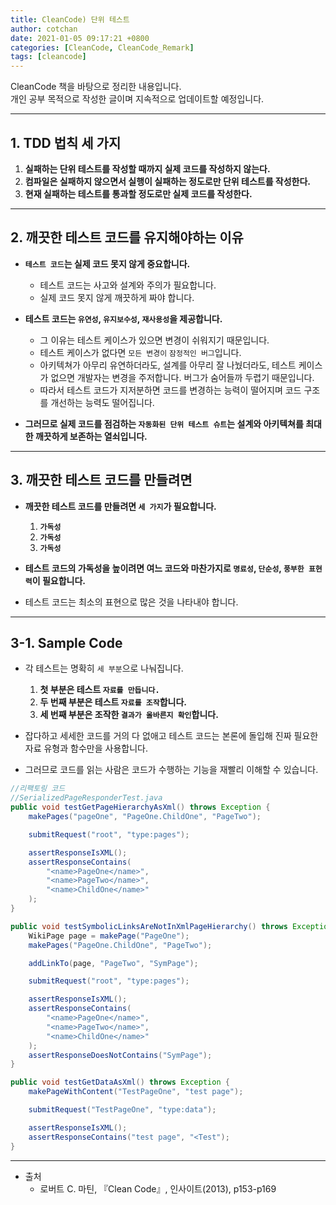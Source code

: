 ```yaml
---
title: CleanCode) 단위 테스트
author: cotchan 
date: 2021-01-05 09:17:21 +0800
categories: [CleanCode, CleanCode_Remark] 
tags: [cleancode]
---
```


CleanCode 책을 바탕으로 정리한 내용입니다.            
개인 공부 목적으로 작성한 글이며 지속적으로 업데이트할 예정입니다.        

---

## 1. TDD 법칙 세 가지

1. **실패하는 단위 테스트를 작성할 때까지 실제 코드를 작성하지 않는다.**
2. **컴파일은 실패하지 않으면서 실행이 실패하는 정도로만 단위 테스트를 작성한다.** 
3. **현재 실패하는 테스트를 통과할 정도로만 실제 코드를 작성한다.**

---

## 2. 깨끗한 테스트 코드를 유지해야하는 이유

+ **`테스트 코드`는 실제 코드 못지 않게 중요합니다.**
    + 테스트 코드는 사고와 설계와 주의가 필요합니다.
    + 실제 코드 못지 않게 깨끗하게 짜야 합니다.

+ **테스트 코드는 `유연성`, `유지보수성`, `재사용성`을 제공합니다.**
    + 그 이유는 테스트 케이스가 있으면 변경이 쉬워지기 때문입니다.
    + 테스트 케이스가 없다면 `모든 변경이` `잠정적인 버그`입니다.
    + 아키텍쳐가 아무리 유연하더라도, 설계를 아무리 잘 나눴더라도, 테스트 케이스가 없으면 개발자는 변경을 주저합니다. 버그가 숨어들까 두렵기 때문입니다.
    + 따라서 테스트 코드가 지저분하면 코드를 변경하는 능력이 떨어지며 코드 구조를 개선하는 능력도 떨어집니다.

+ **그러므로 실제 코드를 점검하는 `자동화된 단위 테스트 슈트`는 설계와 아키텍쳐를 최대한 깨끗하게 보존하는 열쇠입니다.** 

---

## 3. 깨끗한 테스트 코드를 만들려면

+ **깨끗한 테스트 코드를 만들려면 `세 가지`가 필요합니다.**
    1. **`가독성`** 
    2. **`가독성`**
    3. **`가독성`**

+ **테스트 코드의 가독성을 높이려면 여느 코드와 마찬가지로 `명료성`, `단순성`, `풍부한 표현력`이 필요합니다.**
+ 테스트 코드는 최소의 표현으로 많은 것을 나타내야 합니다.

---

## 3-1. Sample Code

+ 각 테스트는 명확히 `세 부분`으로 나눠집니다.
    1. **첫 부분은 테스트 `자료를 만듭니다.`**
    2. **두 번째 부분은 테스트 `자료를 조작`합니다.**
    3. **세 번째 부분은 조작한 `결과가 올바른지 확인`합니다.**

+ 잡다하고 세세한 코드를 거의 다 없애고 테스트 코드는 본론에 돌입해 진짜 필요한 자료 유형과 함수만을 사용합니다.
+ 그러므로 코드를 읽는 사람은 코드가 수행하는 기능을 재빨리 이해할 수 있습니다.

```java
//리팩토링 코드 
//SerializedPageResponderTest.java
public void testGetPageHierarchyAsXml() throws Exception { 
	makePages("pageOne", "PageOne.ChildOne", "PageTwo");

	submitRequest("root", "type:pages");

	assertResponseIsXML();
	assertResponseContains(
		"<name>PageOne</name>", 
		"<name>PageTwo</name>", 
		"<name>ChildOne</name>"
	);
}

public void testSymbolicLinksAreNotInXmlPageHierarchy() throws Exception {
	WikiPage page = makePage("PageOne");
	makePages("PageOne.ChildOne", "PageTwo");

	addLinkTo(page, "PageTwo", "SymPage");

	submitRequest("root", "type:pages");

	assertResponseIsXML();
	assertResponseContains(
		"<name>PageOne</name>", 
		"<name>PageTwo</name>", 
		"<name>ChildOne</name>"
	);
	assertResponseDoesNotContains("SymPage");
}

public void testGetDataAsXml() throws Exception {
	makePageWithContent("TestPageOne", "test page");

	submitRequest("TestPageOne", "type:data");

	assertResponseIsXML();
	assertResponseContains("test page", "<Test");
}
```


---

+ 출처	
	+ 로버트 C. 마틴, 『Clean Code』, 인사이트(2013), p153-p169
